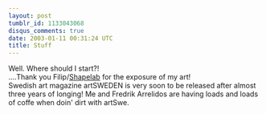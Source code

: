 ```yaml
---
layout: post
tumblr_id: 1133043068
disqus_comments: true
date: 2003-01-11 00:31:24 UTC
title: Stuff
---
```


Well. Where should I start?! 
<br/>
....Thank you Filip/<a href="http://www.shapelab.org/" target="_blank">Shapelab</a> for the exposure of my art!
<br/>
Swedish art magazine artSWEDEN is very soon to be released after almost three years of longing! Me and Fredrik Arrelidos are having loads and loads of coffe when doin' dirt with artSwe.
